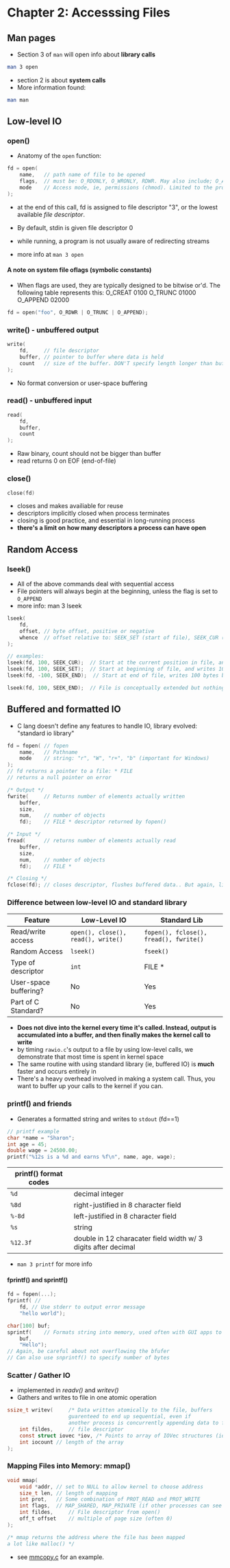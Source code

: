 # Chapter 2: Accesssing Files

## Man pages
- Section 3 of `man` will open info about **library calls**

```bash
man 3 open
```
- section 2 is about **system calls**
- More information found:

```bash
man man
```

## Low-level IO

### open()
- Anatomy of the `open` function:
```c
fd = open(
	name,	// path name of file to be opened
	flags,	// must be: O_RDONLY, O_WRONLY, RDWR. May also include; O_APPEND, O_CREAT, O_TRUC
	mode	// Access mode, ie, permissions (chmod). Limited to the process's *umask*
);
```
- at the end of this call, fd is assigned to file descriptor "3", or the lowest available *file descriptor*.
- By default, stdin is given file descriptor 0
- while running, a program is not usually aware of redirecting streams

- more info at `man 3 open`

#### A note on system file oflags (symbolic constants)
- When flags are used, they are typically designed to be bitwise or'd. The following table represents this:
	O_CREAT		0100
	O_TRUNC		01000
	O_APPEND	02000

```c
fd = open("foo", O_RDWR | O_TRUNC | O_APPEND);
```

### write() - unbuffered output
```c
write(
	fd,		// file descriptor
	buffer,	// pointer to buffer where data is held
	count	// size of the buffer. DON'T specify length longer than buffer, leads to buffer overflow. Compiler won't complain
);
```
- No format conversion or user-space buffering

### read() - unbuffered input
```c
read(
	fd,
	buffer,
	count
);
```
- Raw binary, count should not be bigger than buffer
- read returns 0 on EOF (end-of-file)

### close()
```c
close(fd)
```
- closes and makes availiable for reuse
- descriptors implicitly closed when process terminates
- closing is good practice, and essential in long-running process
- **there's a limit on how many descriptors a process can have open**

## Random Access
### lseek()
- All of the above commands deal with sequential access
- File pointers will always begin at the beginning, unless the flag is set to `O_APPEND`
- more info: man 3 lseek
```c
lseek(
	fd,
	offset,	// byte offset, positive or negative
	whence	// offset relative to: SEEK_SET (start of file), SEEK_CUR (current), SEEK_END (EOF)
);

// examples:
lseek(fd, 100, SEEK_CUR);  // Start at the current position in file, and writes 100 bytes
lseek(fd, 100, SEEK_SET);  // Start at beginning of file, and writes 100 bytes
lseek(fd, -100, SEEK_END);  // Start at end of file, writes 100 bytes backwards

lseek(fd, 100, SEEK_END);  // File is conceptually extended but nothing changed on disk, until it's written to will 
```

## Buffered and formatted IO
- C lang doesn't define any features to handle IO, library evolved: "standard io library"

```c
fd = fopen( // fopen
    name,   // Pathname
    mode    // string: "r", "W", "r+", "b" (important for Windows)
);
// fd returns a pointer to a file: * FILE
// returns a null pointer on error

/* Output */
fwrite(		// Returns number of elements actually written
	buffer,
	size,
	num,	// number of objects
	fd);	// FILE * descriptor returned by fopen()

/* Input */
fread(		// returns number of elements actually read
	buffer,
	size,
	num,	// number of objects
	fd);	// FILE *

/* Closing */
fclose(fd);	// closes descriptor, flushes buffered data.. But again, limit on how many descriptors a ps can have open, so best practice to close file-descriptor when done
```


### Difference between low-level IO and standard library

Feature	| Low-Level IO | Standard Lib
--- | --- | ---
Read/write access | `open(), close(), read(), write()`	| `fopen(), fclose(), fread(), fwrite()`
Random Access | `lseek()` | `fseek()`
Type of descriptor | `int` | FILE *
User-space buffering? | No | Yes
Part of C Standard? | No | Yes

- **Does not dive into the kernel every time it's called. Instead, output is accumulated into a buffer, and then finally makes the kernel call to write**
- by timing `rawio.c`'s output to a file by using low-level calls, we demonstrate that most time is spent in kernel space
- The same routine with using standard library (ie, buffered IO) is **much** faster and occurs entirely in
- There's a heavy overhead involved in making a system call. Thus, you want to buffer up your calls to the kernel if you can.

### printf() and friends
- Generates a formatted string and writes to `stdout` (fd==1)

```c
// printf example
char *name = "Sharon";
int age = 45;
double wage = 24500.00;
printf("%12s is a %d and earns %f\n", name, age, wage);
```


**printf() format codes** |  |
--- | --- |
`%d` | decimal integer
`%8d` | right-justified in 8 character field
`%-8d` | left-justified in 8 character field
`%s` | string
`%12.3f` | double in 12 characater field width w/ 3 digits after decimal 

- `man 3 printf` for more info

#### fprintf() and sprintf()
```c
fd = fopen(...);
fprintf( //
	fd,	// Use stderr to output error message
	"hello world");

char[100] buf;
sprintf(	// Formats string into memory, used often with GUI apps to output to text box or building an SQL query
	buf,
	"Hello");
// Again, be careful about not overflowing the bfufer
// Can also use snprintf() to specify number of bytes
```

### Scatter / Gather IO
- implemented in *readv()* and *writev()*
- Gathers and writes to file in one atomic operation

```c
ssize_t writev(		/* Data written atomically to the file, buffers
					guarenteed to end up sequential, even if
					another process is concurrently appending data to file */
	int fildes,		// file descriptor
	const struct iovec *iov, /* Points to array of IOVec structures (iov_base + iov_len) */
	int iocount // length of the array
);
```

### Mapping Files into Memory: mmap()

```c
void mmap(
	void *addr,	// set to NULL to allow kernel to choose address
	size_t len,	// length of mapping
	int prot,	// Some combination of PROT_READ and PROT_WRITE
	int flags,	// MAP_SHARED, MAP_PRIVATE (if other processes can see this)
	int fildes,		// File descriptor from open()
	off_t offset	// multiple of page size (often 0)
);

/* mmap returns the address where the file has been mapped
a lot like malloc() */
```

- see [mmcopy.c](./2-accessing-files/mmcopy.c) for an example.